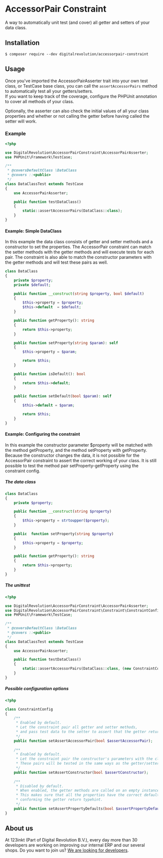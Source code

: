 # AccessorPair Constraint
A way to automatically unit test (and cover) all getter and setters of your data class.

## Installation
```
$ composer require --dev digitalrevolution/accessorpair-constraint
```

## Usage
Once you've imported the AccessorPairAsserter trait into your own test class,
or TestCase base class, you can call the ```assertAccessorPairs``` method to automatically test all your getters/setters.  
If you want to keep track of the coverage, configure the PHPUnit annotation to cover all methods of your class.

Optionally, the asserter can also check the initial values of all your class properties and whether or not calling the getter before having called the setter will work.

### Example
```php
<?php

use DigitalRevolution\AccessorPairConstraint\AccessorPairAsserter;
use PHPUnit\Framework\TestCase;

/**
 * @coversDefaultClass \DataClass
 * @covers ::<public>
 */
class DataClassTest extends TestCase
{
    use AccessorPairAsserter;

    public function testDataClass()
    {
        static::assertAccessorPairs(DataClass::class);
    }
}
```

#### Example: Simple DataClass
In this example the data class consists of getter and setter methods and a constructor to set the properties.
The AccessorPair constraint can match the setter methods with the getter methods and will execute tests for each pair.
The constraint is also able to match the constructor parameters with the getter methods and will test these pairs as well.
```php
class DataClass
{
    private $property;
    private $default;

    public function __construct(string $property, bool $default)
    {
        $this->property = $property;
        $this->default  = $default;
    }

    public function getProperty(): string
    {
        return $this->property;
    }

    public function setProperty(string $param): self
    {
        $this->property = $param;

        return $this;
    }

    public function isDefault(): bool
    {
        return $this->default;
    }

    public function setDefault(bool $param): self
    {
        $this->default = $param;

        return $this;
    }
}
```

#### Example: Configuring the constraint
In this example the constructor parameter $property will be matched with the method getProperty, and the method setProperty with getProperty.
Because the constructor changes the data, it is not possible for the AccessorPair constraint to assert the correct working of your class.
It is still possible to test the method pair setProperty-getProperty using the constraint config.

##### The data class
```php
class DataClass
{
    private $property;

    public function __construct(string $property)
    {
        $this->property = strtoupper($property);
    }

    public  function setProperty(string $property)
    {
        $this->property = $property;
    }

    public function getProperty(): string
    {
        return $this->property;
    }
}
```

##### The unittest
```php
<?php

use DigitalRevolution\AccessorPairConstraint\AccessorPairAsserter;
use DigitalRevolution\AccessorPairConstraint\Constraint\ConstraintConfig;
use PHPUnit\Framework\TestCase;

/**
 * @coversDefaultClass \DataClass
 * @covers ::<public>
 */
class DataClassTest extends TestCase
{
    use AccessorPairAsserter;

    public function testDataClass()
    {
        static::assertAccessorPairs(DataClass::class, (new ConstraintConfig())->setAssertConstructor(false));
    }
}
```

##### Possible configuration options
```php
<?php

class ConstraintConfig
{
    /**
     * Enabled by default.
     * Let the constraint pair all getter and setter methods,
     * and pass test data to the setter to assert that the getter returns the exact same value.
     */
    public function setAssertAccessorPair(bool $assertAccessorPair);
    
    /**
     * Enabled by default.
     * Let the constraint pair the constructor's parameters with the class' getter methods.
     * These pairs will be tested in the same ways as the getter/setter method pairs.
     */
    public function setAssertConstructor(bool $assertConstructor);
    
    /**
     * Disabled by default.
     * When enabled, the getter methods are called on an empty instance of the test object.
     * This makes sure that all the properties have the correct default type,
     * conforming the getter return typehint.
     */
    public function setAssertPropertyDefaults(bool $assertPropertyDefaults);
}
```

## About us
At 123inkt (Part of Digital Revolution B.V.), every day more than 30 developers are working on improving our internal ERP and our several shops. Do you want to join us? [We are looking for developers](https://www.123inkt.nl/page/werken_ict.html).
